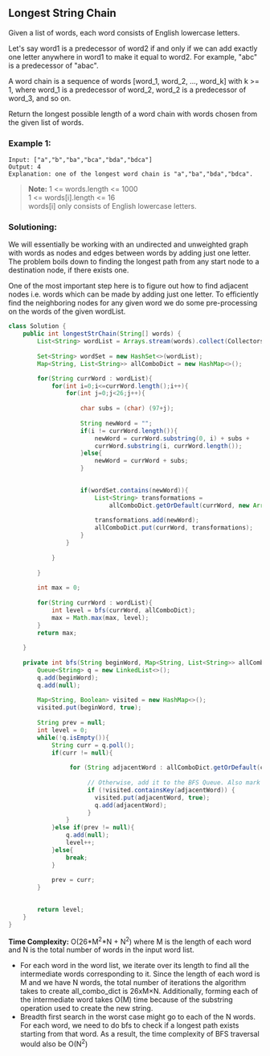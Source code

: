 ## Longest String Chain  

Given a list of words, each word consists of English lowercase letters.

Let's say word1 is a predecessor of word2 if and only if we can add exactly one letter anywhere in word1 to make it equal to word2.  For example, "abc" is a predecessor of "abac".

A word chain is a sequence of words [word_1, word_2, ..., word_k] with k >= 1, where word_1 is a predecessor of word_2, word_2 is a predecessor of word_3, and so on.

Return the longest possible length of a word chain with words chosen from the given list of words.  

### Example 1:
```
Input: ["a","b","ba","bca","bda","bdca"]
Output: 4
Explanation: one of the longest word chain is "a","ba","bda","bdca".
```


> **Note:** 
> 1 <= words.length <= 1000     
> 1 <= words[i].length <= 16    
> words[i] only consists of English lowercase letters.  


 ### Solutioning:

We will essentially be working with an undirected and unweighted graph with words as nodes and edges between words by adding just one letter. The problem boils down to finding the longest path from any start node to a destination node, if there exists one. 

One of the most important step here is to figure out how to find adjacent nodes i.e. words which can be made by adding just one letter. To efficiently find the neighboring nodes for any given word we do some pre-processing on the words of the given wordList.  


```java
class Solution {
    public int longestStrChain(String[] words) {
        List<String> wordList = Arrays.stream(words).collect(Collectors.toList());
        
        Set<String> wordSet = new HashSet<>(wordList);
        Map<String, List<String>> allComboDict = new HashMap<>();

        for(String currWord : wordList){
            for(int i=0;i<=currWord.length();i++){
                for(int j=0;j<26;j++){
            
                    char subs = (char) (97+j);
                    
                    String newWord = "";
                    if(i != currWord.length()){
                        newWord = currWord.substring(0, i) + subs + 
                        currWord.substring(i, currWord.length());
                    }else{
                        newWord = currWord + subs;
                    }
                    

                    if(wordSet.contains(newWord)){
                        List<String> transformations = 
                            allComboDict.getOrDefault(currWord, new ArrayList<>());
                        
                        transformations.add(newWord);                       
                        allComboDict.put(currWord, transformations);
                    }
                }
              
            }
            
        }
        
        int max = 0;
        
        for(String currWord : wordList){
            int level = bfs(currWord, allComboDict);
            max = Math.max(max, level);
        }
        return max;
        
    }
    
    private int bfs(String beginWord, Map<String, List<String>> allComboDict){
        Queue<String> q = new LinkedList<>();
        q.add(beginWord);
        q.add(null);
        
        Map<String, Boolean> visited = new HashMap<>();
        visited.put(beginWord, true);
        
        String prev = null;
        int level = 0;
        while(!q.isEmpty()){
            String curr = q.poll();
            if(curr != null){
                
                 for (String adjacentWord : allComboDict.getOrDefault(curr, new ArrayList<>())) {
                    
                      // Otherwise, add it to the BFS Queue. Also mark it visited
                      if (!visited.containsKey(adjacentWord)) {
                        visited.put(adjacentWord, true);
                        q.add(adjacentWord);
                      }
                }
            }else if(prev != null){
                q.add(null);
                level++;
            }else{
                break;
            }
            
            prev = curr;
        }
        

        return level;
    }
}
```  
**Time Complexity:** O(26*M<sup>2</sup>*N + N<sup>2</sup>) where M is the length of each word and N is the total number of words in the input word list.  
- For each word in the word list, we iterate over its length to find all the intermediate words corresponding to it. Since the length of each word is M and we have N words, the total number of iterations the algorithm takes to create all_combo_dict is 26xM×N. Additionally, forming each of the intermediate word takes O(M) time because of the substring operation used to create the new string.  
- Breadth first search in the worst case might go to each of the N words. For each word, we need to do bfs to check if a longest path exists starting from that word. As a result, the time complexity of BFS traversal would also be O(N<sup>2</sup>)  

